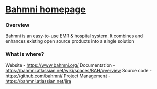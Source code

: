 [Bahmni homepage](http://bahmni.github.io)
================

### Overview
Bahmni is an easy-to-use EMR & hospital system. It combines and enhances existing open source products into a single solution

### What is where?
Website - https://www.bahmni.org/
Documentation -  https://bahmni.atlassian.net/wiki/spaces/BAH/overview
Source code - https://github.com/bahmni/
Project Management - https://bahmni.atlassian.net/jira

